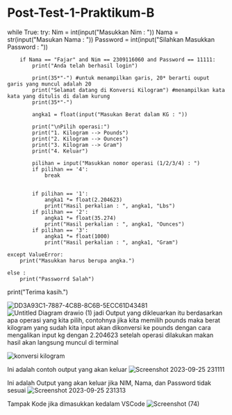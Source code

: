 # Post-Test-1-Praktikum-B
while True: 
    try:
        Nim = int(input("Masukkan Nim : "))
        Nama = str(input("Masukan Nama : "))
        Password = int(input("Silahkan Masukkan Password : "))

        if Nama == "Fajar" and Nim == 2309116060 and Password == 11111:
            print("Anda telah berhasil login")

            print(35*"-") #untuk menampilkan garis, 20* berarti ouput garis yang muncul adalah 20
            print("Selamat datang di Konversi Kilogram") #menampilkan kata kata yang ditulis di dalam kurung
            print(35*"-")
            
            angka1 = float(input("Masukan Berat dalam KG : "))
            
            print("\nPilih operasi:")       
            print("1. Kilogram --> Pounds")
            print("2. Kilogram --> Ounces")
            print("3. Kilogram --> Gram")
            print("4. Keluar")

            pilihan = input("Masukkan nomor operasi (1/2/3/4) : ") 
            if pilihan == '4':
                break

        
            if pilihan == '1':
                angka1 *= float(2.204623) 
                print("Hasil perkalian : ", angka1, "Lbs") 
            if pilihan == '2':
                angka1 *= float(35.274) 
                print("Hasil perkalian : ", angka1, "Ounces") 
            if pilihan == '3':
                angka1 *= float(1000) 
                print("Hasil perkalian : ", angka1, "Gram") 

    except ValueError: 
        print("Masukkan harus berupa angka.")

    else :
        print("Passworrd Salah")

print("Terima kasih.") 

![DD3A93C1-7887-4C8B-8C6B-5ECC61D43481](https://github.com/fjarsra/Post-Test-1-Praktikum-B/assets/144713730/a26214cf-e775-4c9a-8195-d8edcb196e24)
![Untitled Diagram drawio (1)](https://github.com/fjarsra/Post-Test-1-Praktikum-B/assets/144713730/bb2e467a-0d09-4008-8279-878b7e153f5e)
jadi Output yang dikleuarkan itu berdasarkan apa operasi yang kita pilih, contohnya jika kita memilih pounds maka berat 
kilogram yang sudah kita input akan dikonversi ke pounds dengan cara mengalikan input kg dengan 2.204623 setelah operasi dilakukan makan hasil akan langsung muncul di terminal

![konversi kilogram](https://github.com/fjarsra/Post-Test-1-Praktikum-B/assets/144713730/5d5c63a6-ff82-4497-a3b9-ec0335ebe72e)

Ini adalah contoh output yang akan keluar
![Screenshot 2023-09-25 231111](https://github.com/fjarsra/Post-Test-1-Praktikum-B/assets/144713730/031b50d0-620a-4f53-828e-4ba2cf909e59)


Ini adalah Output yang akan keluar jika NIM, Nama, dan Password tidak sesuai
![Screenshot 2023-09-25 231313](https://github.com/fjarsra/Post-Test-1-Praktikum-B/assets/144713730/f93b1f03-48d1-4580-9d2c-42c895c76429)




Tampak Kode jika dimasukkan kedalam VSCode
![Screenshot (74)](https://github.com/fjarsra/Post-Test-1-Praktikum-B/assets/144713730/847062ca-9b4a-41c1-ab03-fb85788d2043)







